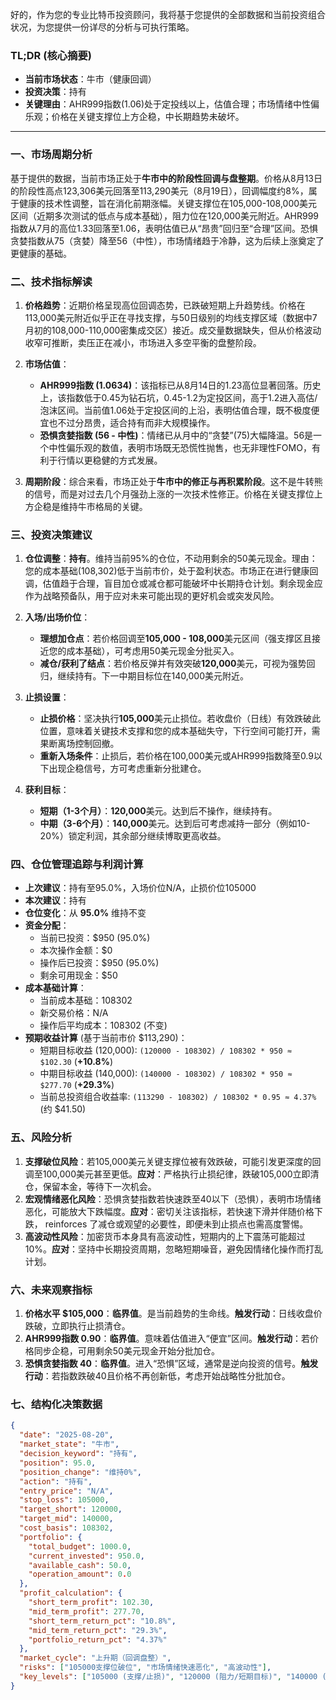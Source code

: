 好的，作为您的专业比特币投资顾问，我将基于您提供的全部数据和当前投资组合状况，为您提供一份详尽的分析与可执行策略。

### TL;DR (核心摘要)

- **当前市场状态**：牛市（健康回调）
- **投资决策**：持有
- **关键理由**：AHR999指数(1.06)处于定投线以上，估值合理；市场情绪中性偏乐观；价格在关键支撑位上方企稳，中长期趋势未破坏。

---

### 一、市场周期分析

基于提供的数据，当前市场正处于**牛市中的阶段性回调与盘整期**。价格从8月13日的阶段性高点123,306美元回落至113,290美元（8月19日），回调幅度约8%，属于健康的技术性调整，旨在消化前期涨幅。关键支撑位在105,000-108,000美元区间（近期多次测试的低点与成本基础），阻力位在120,000美元附近。AHR999指数从7月的高位1.33回落至1.06，表明估值已从“昂贵”回归至“合理”区间。恐惧贪婪指数从75（贪婪）降至56（中性），市场情绪趋于冷静，这为后续上涨奠定了更健康的基础。

### 二、技术指标解读

1.  **价格趋势**：近期价格呈现高位回调态势，已跌破短期上升趋势线。价格在113,000美元附近似乎正在寻找支撑，与50日级别的均线支撑区域（数据中7月初的108,000-110,000密集成交区）接近。成交量数据缺失，但从价格波动收窄可推断，卖压正在减小，市场进入多空平衡的盘整阶段。

2.  **市场估值**：
    *   **AHR999指数 (1.0634)**：该指标已从8月14日的1.23高位显著回落。历史上，该指数低于0.45为钻石坑，0.45-1.2为定投区间，高于1.2进入高估/泡沫区间。当前值1.06处于定投区间的上沿，表明估值合理，既不极度便宜也不过分昂贵，适合持有而非大规模操作。
    *   **恐惧贪婪指数 (56 - 中性)**：情绪已从月中的“贪婪”(75)大幅降温。56是一个中性偏乐观的数值，表明市场既无恐慌性抛售，也无非理性FOMO，有利于行情以更稳健的方式发展。

3.  **周期阶段**：综合来看，市场正处于**牛市中的修正与再积累阶段**。这不是牛转熊的信号，而是对过去几个月强劲上涨的一次技术性修正。价格在关键支撑位上方企稳是维持牛市格局的关键。

### 三、投资决策建议

1.  **仓位调整**：**持有**。维持当前95%的仓位，不动用剩余的50美元现金。理由：您的成本基础(108,302)低于当前市价，处于盈利状态。市场正在进行健康回调，估值趋于合理，盲目加仓或减仓都可能破坏中长期持仓计划。剩余现金应作为战略预备队，用于应对未来可能出现的更好机会或突发风险。

2.  **入场/出场价位**：
    *   **理想加仓点**：若价格回调至**105,000 - 108,000**美元区间（强支撑区且接近您的成本基础），可考虑用50美元现金分批买入。
    *   **减仓/获利了结点**：若价格反弹并有效突破**120,000**美元，可视为强势回归，继续持有。下一中期目标位在140,000美元附近。

3.  **止损设置**：
    *   **止损价格**：坚决执行**105,000**美元止损位。若收盘价（日线）有效跌破此位置，意味着关键技术支撑和您的成本基础失守，下行空间可能打开，需果断离场控制回撤。
    *   **重新入场条件**：止损后，若价格在100,000美元或AHR999指数降至0.9以下出现企稳信号，方可考虑重新分批建仓。

4.  **获利目标**：
    *   **短期（1-3个月）**：**120,000**美元。达到后不操作，继续持有。
    *   **中期（3-6个月）**：**140,000**美元。达到后可考虑减持一部分（例如10-20%）锁定利润，其余部分继续博取更高收益。

### 四、仓位管理追踪与利润计算

*   **上次建议**：持有至95.0%，入场价位N/A，止损价位105000
*   **本次建议**：持有
*   **仓位变化**：从 **95.0%** 维持不变
*   **资金分配**：
    *   当前已投资：$950 (95.0%)
    *   本次操作金额：$0
    *   操作后已投资：$950 (95.0%)
    *   剩余可用现金：$50
*   **成本基础计算**：
    *   当前成本基础：108302
    *   新交易价格：N/A
    *   操作后平均成本：108302 (不变)
*   **预期收益计算** (基于当前市价 $113,290)：
    *   短期目标收益 (120,000): `(120000 - 108302) / 108302 * 950 ≈ $102.30` (**+10.8%**)
    *   中期目标收益 (140,000): `(140000 - 108302) / 108302 * 950 ≈ $277.70` (**+29.3%**)
    *   当前总投资组合收益率: `(113290 - 108302) / 108302 * 0.95 ≈ 4.37%` (约 $41.50)

### 五、风险分析

1.  **支撑破位风险**：若105,000美元关键支撑位被有效跌破，可能引发更深度的回调至100,000美元甚至更低。**应对**：严格执行止损纪律，跌破105,000立即清仓，保留本金，等待下一次机会。
2.  **宏观情绪恶化风险**：恐惧贪婪指数若快速跌至40以下（恐惧），表明市场情绪恶化，可能放大下跌幅度。**应对**：密切关注该指标，若快速下滑并伴随价格下跌， reinforces 了减仓或观望的必要性，即便未到止损点也需高度警惕。
3.  **高波动性风险**：加密货币本身具有高波动性，短期内的上下震荡可能超过10%。**应对**：坚持中长期投资周期，忽略短期噪音，避免因情绪化操作而打乱计划。

### 六、未来观察指标

1.  **价格水平 $105,000**：**临界值**。是当前趋势的生命线。**触发行动**：日线收盘价跌破，立即执行止损清仓。
2.  **AHR999指数 0.90**：**临界值**。意味着估值进入“便宜”区间。**触发行动**：若价格同步企稳，可用剩余50美元现金开始分批加仓。
3.  **恐惧贪婪指数 40**：**临界值**。进入“恐惧”区域，通常是逆向投资的信号。**触发行动**：若指数跌破40且价格不再创新低，考虑开始战略性分批加仓。

### 七、结构化决策数据

```json
{
  "date": "2025-08-20",
  "market_state": "牛市",
  "decision_keyword": "持有",
  "position": 95.0,
  "position_change": "维持0%",
  "action": "持有",
  "entry_price": "N/A",
  "stop_loss": 105000,
  "target_short": 120000,
  "target_mid": 140000,
  "cost_basis": 108302,
  "portfolio": {
    "total_budget": 1000.0,
    "current_invested": 950.0,
    "available_cash": 50.0,
    "operation_amount": 0.0
  },
  "profit_calculation": {
    "short_term_profit": 102.30,
    "mid_term_profit": 277.70,
    "short_term_return_pct": "10.8%",
    "mid_term_return_pct": "29.3%",
    "portfolio_return_pct": "4.37%"
  },
  "market_cycle": "上升期（回调盘整）",
  "risks": ["105000支撑位破位", "市场情绪快速恶化", "高波动性"],
  "key_levels": ["105000 (支撑/止损)", "120000 (阻力/短期目标)", "140000 (中期目标)"]
}
```
